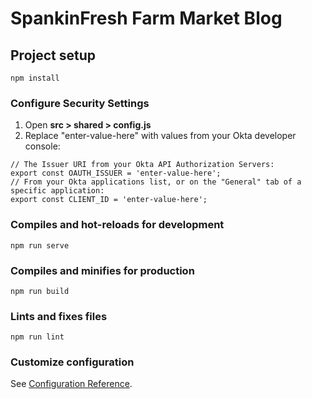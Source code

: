 # SpankinFresh Farm Market Blog

## Project setup
```
npm install
```

### Configure Security Settings

1. Open __src > shared > config.js__
2. Replace "enter-value-here" with values from your Okta developer console:

```
// The Issuer URI from your Okta API Authorization Servers:
export const OAUTH_ISSUER = 'enter-value-here';
// From your Okta applications list, or on the "General" tab of a specific application:
export const CLIENT_ID = 'enter-value-here';
```

### Compiles and hot-reloads for development
```
npm run serve
```

### Compiles and minifies for production
```
npm run build
```

### Lints and fixes files
```
npm run lint
```

### Customize configuration
See [Configuration Reference](https://cli.vuejs.org/config/).
